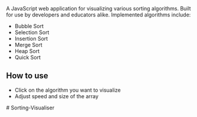 A JavaScript web application for visualizing various sorting algorithms. Built for use by developers and educators alike. Implemented algorithms include:
- Bubble Sort
- Selection Sort
- Insertion Sort
- Merge Sort
- Heap Sort
- Quick Sort


## How to use

- Click on the algorithm you want to visualize
- Adjust speed and size of the array

#   S o r t i n g - V i s u a l i s e r 
 
 
